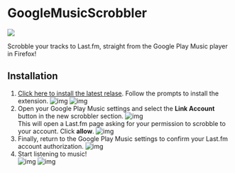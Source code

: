 GoogleMusicScrobbler
====================
[![](https://img.shields.io/travis/fuzeman/GoogleMusicScrobbler.svg)](https://travis-ci.org/fuzeman/GoogleMusicScrobbler)

Scrobble your tracks to Last.fm, straight from the Google Play Music player in Firefox!

Installation
------------
1. [Click here to install the latest relase][1]. Follow the prompts to install the extension.
![img](https://i.imgur.com/qBW5Xz3.png)
![img](https://i.imgur.com/JUm89sa.png)
2. Open your Google Play Music settings and select the **Link Account** button in the new scrobbler section. 
![img](https://i.imgur.com/q1zUkzL.png)  
This will open a Last.fm page asking for your permission to scrobble to your account. Click **allow**.
![img](https://i.imgur.com/dXjLnwt.png)
3. Finally, return to the Google Play Music settings to confirm your Last.fm account authorization.
![img](https://i.imgur.com/VWJJ8Ht.png)
4. Start listening to music!  
![img](https://i.imgur.com/np46TWc.png)
![img](https://i.imgur.com/m5OySLZ.png)

[1]: https://github.com/fuzeman/GoogleMusicScrobbler/releases/download/0.10.0-beta/google_music_scrobbler-0.10.0-beta-signed.xpi
